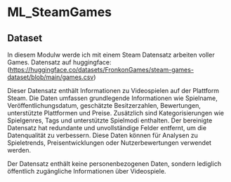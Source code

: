 # ML_SteamGames

## Dataset
In diesem Modulw werde ich mit einem Steam Datensatz arbeiten voller Games. Datensatz auf huggingface: (https://huggingface.co/datasets/FronkonGames/steam-games-dataset/blob/main/games.csv)

Dieser Datensatz enthält Informationen zu Videospielen auf der Plattform Steam. Die Daten umfassen grundlegende Informationen wie Spielname, Veröffentlichungsdatum, geschätzte Besitzerzahlen, Bewertungen, unterstützte Plattformen und Preise. Zusätzlich sind Kategorisierungen wie Spielgenres, Tags und unterstützte Spielmodi enthalten. Der bereinigte Datensatz hat redundante und unvollständige Felder entfernt, um die Datenqualität zu verbessern. Diese Daten können für Analysen zu Spieletrends, Preisentwicklungen oder Nutzerbewertungen verwendet werden.

Der Datensatz enthält keine personenbezogenen Daten, sondern lediglich öffentlich zugängliche Informationen über Videospiele.
